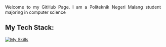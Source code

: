 <p align="justify">
Welcome to my GitHub Page. I am a Politeknik Negeri Malang student majoring in computer science
</p>

## My Tech Stack:
[![My Skills](https://skillicons.dev/icons?i=html,css,js,bootstrap,tailwind,php,laravel,git,mysql)](https://skillicons.dev)
